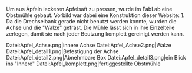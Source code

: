 <onlyinclude>Um aus Äpfeln leckeren Apfelsaft zu pressen, wurde im
FabLab eine Obstmühle gebaut.</onlyinclude> Vorbild war dabei eine
Konstruktion dieser Website:
[1](https://woodgears.ca/cider/apple_grinder.html). Da die Drechselbank
gerade nicht benutzt werden konnte, wurden die Achse und die "Walze"
gefräst. Die Mühle lässt sich in ihre Einzelteile zerlegen, damit sie
nach jeder Beutzung komplett gereinigt werden kann.

Datei:Apfel_Achse.png|innere Achse Datei:Apfel_Achse2.png|Walze
Datei:Apfel_detail1.png|Befestigung der Achse
Datei:Apfel_detail2.png|Abnehmbare Box Datei:Apfel_detail3.png|ein
Blick ins "Innere" Datei:Apfel_komplett.png|fertiggestellte Obstmühle